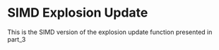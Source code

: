 # SIMD Explosion Update
This is the SIMD version of the explosion update function presented in part_3